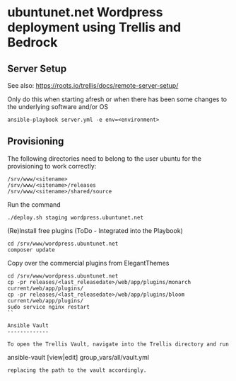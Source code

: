 ubuntunet.net Wordpress deployment using Trellis and Bedrock
============================================================

Server Setup
------------

See also: https://roots.io/trellis/docs/remote-server-setup/

Only do this when starting afresh or when there has been some changes to the underlying software and/or OS

```
ansible-playbook server.yml -e env=<environment>
```

Provisioning
------------

The following directories need to belong to the user ubuntu for the provisioning to work correctly:

```
/srv/www/<sitename>
/srv/www/<sitename>/releases
/srv/www/<sitename>/shared/source
```

Run the command

```
./deploy.sh staging wordpress.ubuntunet.net
```

(Re)Install free plugins (ToDo - Integrated into the Playbook)

```
cd /srv/www/wordpress.ubuntunet.net
composer update
```

Copy over the commercial plugins from ElegantThemes

```
cd /srv/www/wordpress.ubuntunet.net
cp -pr releases/<last_releasedate>/web/app/plugins/monarch current/web/app/plugins/
cp -pr releases/<last_releasedate>/web/app/plugins/bloom current/web/app/plugins/
sudo service nginx restart
``

Ansible Vault
-------------

To open the Trellis Vault, navigate into the Trellis directory and run 

```
ansible-vault [view|edit] group_vars/all/vault.yml 
```
replacing the path to the vault accordingly.
